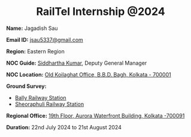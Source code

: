 <div align="center"><h1>RailTel Internship @2024</h1></div>

<p><strong>Name:</strong> Jagadish Sau</p>
<p><strong>Email ID:</strong> <a href="mailto:jsau5337@gmail.com">jsau5337@gmail.com</a></p>
<p><strong>Region:</strong> Eastern Region</p>
<p><strong>NOC Guide:</strong> <a href="https://in.linkedin.com/in/siddharth-kumar-90744912b">Siddhartha Kumar</a>, Deputy General Manager</p>
<p><strong>NOC Location:</strong> <a href="https://maps.app.goo.gl/5xZp9XnpBf21K8ux8">Old Koilaghat Office, B.B.D. Bagh, Kolkata - 700001</a></p>
<p><strong>Ground Survey:</strong></p>
<ul>
    <li><a href="https://maps.app.goo.gl/35wUAamxUTZRf4EF7">Bally Railway Station</a></li>
    <li><a href="https://maps.app.goo.gl/2zQD3D6W1F8BG516A">Sheoraphuli Railway Station</a></li>
</ul>
<p><strong>Regional Office:</strong> <a href="https://maps.app.goo.gl/h5bWx3GAu3s7YpFY8">19th Floor, Aurora Waterfront Building, Kolkata -700091</a></p>
<p><strong>Duration:</strong> 22nd July 2024 to 21st August 2024</p>
